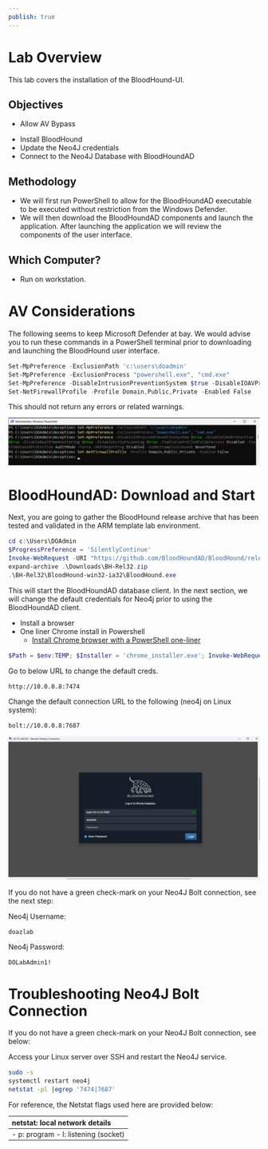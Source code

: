 ```yaml
---
publish: true
---
```

# Lab Overview
This lab covers the installation of the BloodHound-UI.
## Objectives
- Allow AV Bypass  
* Install BloodHound  
* Update the Neo4J credentials  
* Connect to the Neo4J Database with BloodHoundAD
## Methodology
- We will first run PowerShell to allow for the BloodHoundAD executable to be executed without restriction from the Windows Defender.  
- We will then download the BloodHoundAD components and launch the application. After launching the application we will review the components of the user interface.
## Which Computer?
- Run on workstation.

# AV Considerations
The following seems to keep Microsoft Defender at bay.  We would advise you to run these commands in a PowerShell terminal prior to downloading and launching the BloodHound user interface.

```powershell
Set-MpPreference -ExclusionPath 'c:\users\doadmin'
Set-MpPreference -ExclusionProcess "powershell.exe", "cmd.exe"
Set-MpPreference -DisableIntrusionPreventionSystem $true -DisableIOAVProtection $true -DisableRealtimeMonitoring $true -DisableScriptScanning $true -EnableControlledFolderAccess Disabled -EnableNetworkProtection AuditMode -Force -MAPSReporting Disabled -SubmitSamplesConsent NeverSend
Set-NetFirewallProfile -Profile Domain,Public,Private -Enabled False
```

This should not return any errors or related warnings.

![](../../__attachments/Honey%20Accounts%20in%20Windows%20AD/Project%20Workspace/IMG-20231205233218551.png)

# BloodHoundAD: Download and Start
Next, you are going to gather the BloodHound release archive that has been tested and validated in the ARM template lab environment.

```powershell
cd c:\Users\DOAdmin
$ProgressPreference = 'SilentlyContinue'
Invoke-WebRequest -URI "https://github.com/BloodHoundAD/BloodHound/releases/download/4.0.3/BloodHound-win32-ia32.zip" -OutFile C:\Users\DOAdmin\Downloads\BH-Rel32.zip
expand-archive .\Downloads\BH-Rel32.zip
.\BH-Rel32\BloodHound-win32-ia32\BloodHound.exe
```

This will start the BloodHoundAD database client. In the next section, we will change the default credentials for Neo4j prior to using the BloodHoundAD client. 

- Install a browser
- One liner Chrome install in Powershell
	- [Install Chrome browser with a PowerShell one-liner](https://gist.github.com/timothywarner/5de320a3c648bd9346af8cdbd4db8d14)
```powershell
$Path = $env:TEMP; $Installer = 'chrome_installer.exe'; Invoke-WebRequest -Uri 'http://dl.google.com/chrome/install/375.126/chrome_installer.exe' -OutFile $Path\$Installer; Start-Process -FilePath $Path\$Installer -Args '/silent /install' -Verb RunAs -Wait; Remove-Item -Path $Path\$Installer
```

Go to below URL to change the default creds.
```
http://10.0.0.8:7474
```


Change the default connection URL to the following (neo4j on Linux system):

```
bolt://10.0.0.8:7687
```

![](../../__attachments/Honey%20Accounts%20in%20Windows%20AD/Project%20Workspace/IMG-20231205234239922.png)

If you do not have a green check-mark on your Neo4J Bolt connection, see the next step:

Neo4j Username:
```
doazlab
```

Neo4j Password:
```
DOLabAdmin1!
```
# Troubleshooting Neo4J Bolt Connection
If you do not have a green check-mark on your Neo4J Bolt connection, see below:

Access your Linux server over SSH and restart the Neo4J service.

```bash
sudo -s
systemctl restart neo4j
netstat -pl |egrep '7474|7687'
```

For reference, the Netstat flags used here are provided below:

| **netstat: local network details**    |
|:------------------------------------- |
| - p: program  - l: listening (socket) |


